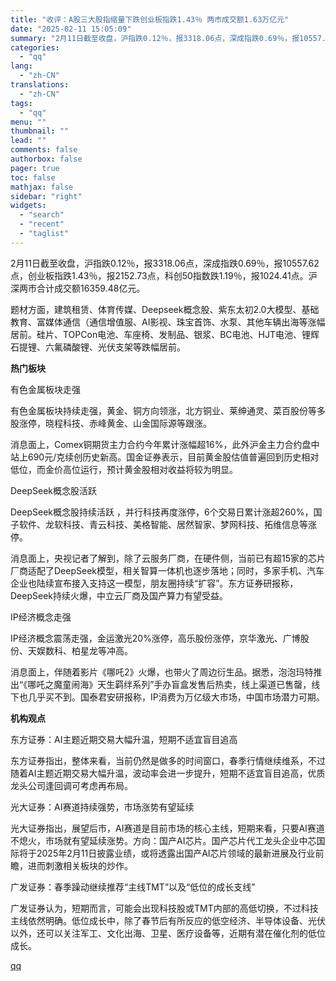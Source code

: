 ```yaml
---
title: "收评：A股三大股指缩量下跌创业板指跌1.43％ 两市成交额1.63万亿元"
date: "2025-02-11 15:05:09"
summary: "2月11日截至收盘，沪指跌0.12％，报3318.06点，深成指跌0.69％，报10557.62点，..."
categories:
  - "qq"
lang:
  - "zh-CN"
translations:
  - "zh-CN"
tags:
  - "qq"
menu: ""
thumbnail: ""
lead: ""
comments: false
authorbox: false
pager: true
toc: false
mathjax: false
sidebar: "right"
widgets:
  - "search"
  - "recent"
  - "taglist"
---
```


2月11日截至收盘，沪指跌0.12％，报3318.06点，深成指跌0.69％，报10557.62点，创业板指跌1.43％，报2152.73点，科创50指数跌1.19％，报1024.41点。沪深两市合计成交额16359.48亿元。

题材方面，建筑租赁、体育传媒、Deepseek概念股、紫东太初2.0大模型、基础教育、富媒体通信（通信增值服、AI影视、珠宝首饰、水泵、其他车辆出海等涨幅居前。硅片、TOPCon电池、车座椅、发制品、银浆、BC电池、HJT电池、锂辉石提锂、六氟磷酸锂、光伏支架等跌幅居前。

**热门板块**

有色金属板块走强

有色金属板块持续走强，黄金、铜方向领涨，北方铜业、莱绅通灵、菜百股份等多股涨停，晓程科技、赤峰黄金、山金国际源等跟涨。

消息面上，Comex铜期货主力合约今年累计涨幅超16%，此外沪金主力合约盘中站上690元/克续创历史新高。国金证券表示，目前黄金股估值普遍回到历史相对低位，而金价高位运行，预计黄金股相对收益将较为明显。

DeepSeek概念股活跃

DeepSeek概念股持续活跃 ，并行科技再度涨停，6个交易日累计涨超260%，国子软件、龙软科技、青云科技、美格智能、居然智家、梦网科技、拓维信息等涨停。

消息面上，央视记者了解到，除了云服务厂商，在硬件侧，当前已有超15家的芯片厂商适配了DeepSeek模型，相关智算一体机也逐步落地；同时，多家手机、汽车企业也陆续宣布接入支持这一模型，朋友圈持续“扩容”。东方证券研报称，DeepSeek持续火爆，中立云厂商及国产算力有望受益。

IP经济概念走强

IP经济概念震荡走强，金运激光20%涨停，高乐股份涨停，京华激光、广博股份、天娱数科、柏星龙等冲高。

消息面上，伴随着影片《哪吒2》火爆，也带火了周边衍生品。据悉，泡泡玛特推出“《哪吒之魔童闹海》天生羁绊系列”手办盲盒发售后热卖，线上渠道已售罄，线下也几乎买不到。国泰君安研报称，IP消费为万亿级大市场，中国市场潜力可期。

**机构观点**

东方证券：AI主题近期交易大幅升温，短期不适宜盲目追高

东方证券指出，整体来看，当前仍然是做多的时间窗口，春季行情继续维系，不过随着AI主题近期交易大幅升温，波动率会进一步提升，短期不适宜盲目追高，优质龙头公司逢回调可考虑再布局。

光大证券：AI赛道持续强势，市场涨势有望延续

光大证券指出，展望后市，AI赛道是目前市场的核心主线，短期来看，只要AI赛道不熄火，市场就有望延续涨势。方向：国产AI芯片。国产芯片代工龙头企业中芯国际将于2025年2月11日披露业绩，或将透露出国产AI芯片领域的最新进展及行业前瞻，进而刺激相关板块的炒作。

广发证券：春季躁动继续推荐“主线TMT”以及“低位的成长支线”

广发证券认为，短期而言，可能会出现科技股或TMT内部的高低切换，不过科技主线依然明确。低位成长中，除了春节后有所反应的低空经济、半导体设备、光伏以外，还可以关注军工、文化出海、卫星、医疗设备等，近期有潜在催化剂的低位成长。

[qq](https://new.qq.com/rain/a/20250211A058CZ00)
